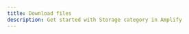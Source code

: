 ```yaml
---
title: Download files
description: Get started with Storage category in Amplify
---
```


<inline-fragment platform="js" src="~/lib/storage/fragments/js/download.md"></inline-fragment>
<inline-fragment platform="ios" src="~/lib/storage/fragments/ios/download.md"></inline-fragment>
<inline-fragment platform="android" src="~/lib/storage/fragments/android/download.md"></inline-fragment>
